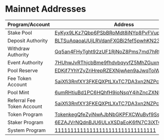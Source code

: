 # Mainnet Addresses

| Program/Account            | Address                                                                                                                 |
| -------------------------- | ----------------------------------------------------------------------------------------------------------------------- |
| Stake Pool                 | [EyKyx9LKz7Qbp6PSbBRoMdt8iNYp8PvFVupQTQRMY9AM](https://solscan.io/account/EyKyx9LKz7Qbp6PSbBRoMdt8iNYp8PvFVupQTQRMY9AM) |
| Deposit Authority          | [BLTSuAqaoaUUjLRVdanFXGBi2fef5pwhKN23kCMVgX2T](https://solscan.io/account/BLTSuAqaoaUUjLRVdanFXGBi2fef5pwhKN23kCMVgX2T) |
| Withdraw Authority         | [Gq5an4FHyTght92zUF1RjNoZ8Pms7md7hRfGVHeswZku](https://solscan.io/account/Gq5an4FHyTght92zUF1RjNoZ8Pms7md7hRfGVHeswZku) |
| Event Authority            | [7HUhwJvRThjcbBme9fhdvbqyvfZ5MhZGuxm5hEkZFLhY](https://solscan.io/account/7HUhwJvRThjcbBme9fhdvbqyvfZ5MhZGuxm5hEkZFLhY) |
| Pool Reserve               | [EDKjf7YhYZyZriHrepRZEXNjwAen9aJwqToiWWqKf9yU](https://solscan.io/account/EDKjf7YhYZyZriHrepRZEXNjwAen9aJwqToiWWqKf9yU) |
| Fee Token Account          | [5aiXfi3RnfXY3FKEQXPtLXxTC7DA3xn2NZPcQvhRPtod](https://solscan.io/account/5aiXfi3RnfXY3FKEQXPtLXxTC7DA3xn2NZPcQvhRPtod) |
| Pool Mint                  | [6umRHtiuBd1PC6HQhfH9ioNsqY4ihZncZXNPiGu3d3rN](https://solscan.io/account/6umRHtiuBd1PC6HQhfH9ioNsqY4ihZncZXNPiGu3d3rN) |
| Referral Fee Token Account | [5aiXfi3RnfXY3FKEQXPtLXxTC7DA3xn2NZPcQvhRPtod](https://solscan.io/account/5aiXfi3RnfXY3FKEQXPtLXxTC7DA3xn2NZPcQvhRPtod) |
| Token Program              | [TokenkegQfeZyiNwAJbNbGKPFXCWuBvf9Ss623VQ5DA](https://solscan.io/account/TokenkegQfeZyiNwAJbNbGKPFXCWuBvf9Ss623VQ5DA)   |
| Staker Program             | [6EZAJVrNQdnBJU6ULxXSDaEoK6fN7C3iXTCkZKRWDdGM](https://solscan.io/account/6EZAJVrNQdnBJU6ULxXSDaEoK6fN7C3iXTCkZKRWDdGM) |
| System Program             | [11111111111111111111111111111111](https://solscan.io/account/11111111111111111111111111111111)                         |
